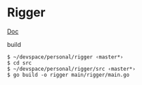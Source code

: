 # Rigger

[Doc](http://blog.7rule.com/2018/03/15/rigger.html)

build
```
$ ~/devspace/personal/rigger ‹master*›
$ cd src
$ ~/devspace/personal/rigger/src ‹master*›
$ go build -o rigger main/rigger/main.go
```

